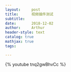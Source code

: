 ```yaml
---
layout:     post
title:      视频插件测试
subtitle:   
date:       2018-12-02
author:     Arthur
header-style: text
catalog: true
mathjax: true
tags:

---
```


{% youtube tnq2gwBhvCc %}